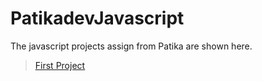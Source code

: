 # PatikadevJavascript
The javascript projects assign from Patika are shown here.

> <ins>[First Project](https://github.com/zeyn-app/PatikadevJavascript/tree/main/project1)
